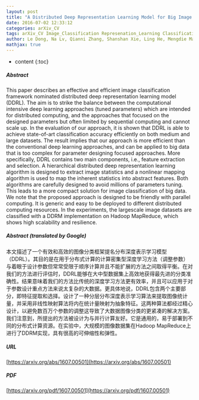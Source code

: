 ```yaml
---
layout: post
title: "A Distributed Deep Representation Learning Model for Big Image Data Classification"
date: 2016-07-02 12:33:12
categories: arXiv_CV
tags: arXiv_CV Image_Classification Represenation_Learning Classification Deep_Learning
author: Le Dong, Na Lv, Qianni Zhang, Shanshan Xie, Ling He, Mengdie Mao
mathjax: true
---
```


* content
{:toc}

##### Abstract
This paper describes an effective and efficient image classification framework nominated distributed deep representation learning model (DDRL). The aim is to strike the balance between the computational intensive deep learning approaches (tuned parameters) which are intended for distributed computing, and the approaches that focused on the designed parameters but often limited by sequential computing and cannot scale up. In the evaluation of our approach, it is shown that DDRL is able to achieve state-of-art classification accuracy efficiently on both medium and large datasets. The result implies that our approach is more efficient than the conventional deep learning approaches, and can be applied to big data that is too complex for parameter designing focused approaches. More specifically, DDRL contains two main components, i.e., feature extraction and selection. A hierarchical distributed deep representation learning algorithm is designed to extract image statistics and a nonlinear mapping algorithm is used to map the inherent statistics into abstract features. Both algorithms are carefully designed to avoid millions of parameters tuning. This leads to a more compact solution for image classification of big data. We note that the proposed approach is designed to be friendly with parallel computing. It is generic and easy to be deployed to different distributed computing resources. In the experiments, the largescale image datasets are classified with a DDRM implementation on Hadoop MapReduce, which shows high scalability and resilience.

##### Abstract (translated by Google)
本文描述了一个有效和高效的图像分类框架提名分布深度表示学习模型（DDRL）。其目的是在用于分布式计算的计算密集型深度学习方法（调整参数）与着眼于设计参数但常常受限于顺序计算并且不能扩展的方法之间取得平衡。在对我们的方法进行评估时，DDRL能够在大中型数据集上高效地获得最先进的分类准确性。结果意味着我们的方法比传统的深度学习方法更有效率，并且可以应用于对于参数设计重点方法来说太复杂的大数据。更具体地说，DDRL包含两个主要部分，即特征提取和选择。设计了一种分层分布深度表示学习算法来提取图像统计量，并采用非线性映射算法将内在统计量映射为抽象特征。这两种算法都经过精心设计，以避免数百万个参数的调整这导致了大数据图像分类的更紧凑的解决方案。我们注意到，所提出的方法被设计为与并行计算友好。它是通用的，易于部署到不同的分布式计算资源。在实验中，大规模的图像数据集在Hadoop MapReduce上进行了DDRM实现，具有很高的可伸缩性和弹性。

##### URL
[https://arxiv.org/abs/1607.00501](https://arxiv.org/abs/1607.00501)

##### PDF
[https://arxiv.org/pdf/1607.00501](https://arxiv.org/pdf/1607.00501)

